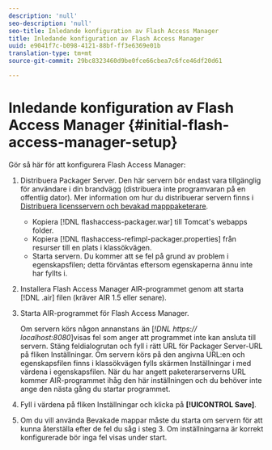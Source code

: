 ```yaml
---
description: 'null'
seo-description: 'null'
seo-title: Inledande konfiguration av Flash Access Manager
title: Inledande konfiguration av Flash Access Manager
uuid: e9041f7c-b098-4121-88bf-ff3e6369e01b
translation-type: tm+mt
source-git-commit: 29bc8323460d9be0fce66cbea7c6fce46df20d61

---
```



# Inledande konfiguration av Flash Access Manager {#initial-flash-access-manager-setup}

Gör så här för att konfigurera Flash Access Manager:

1. Distribuera Packager Server. Den här servern bör endast vara tillgänglig för användare i din brandvägg (distribuera inte programvaran på en offentlig dator). Mer information om hur du distribuerar servern finns i [Distribuera licensservern och bevakad mapppaketerare](../../aaxs-reference-implementations/deploying-license-server-and-wfp/deploying-license-server-wfp-overview.md).

   * Kopiera [!DNL flashaccess-packager.war] till Tomcat&#39;s webapps folder.
   * Kopiera [!DNL flashaccess-refimpl-packager.properties] från resurser till en plats i klassökvägen.
   * Starta servern. Du kommer att se fel på grund av problem i egenskapsfilen; detta förväntas eftersom egenskaperna ännu inte har fyllts i.

1. Installera Flash Access Manager AIR-programmet genom att starta [!DNL .air] filen (kräver AIR 1.5 eller senare).
1. Starta AIR-programmet för Flash Access Manager.

   Om servern körs någon annanstans än [*!DNL https:// localhost:8080*]visas fel som anger att programmet inte kan ansluta till servern. Stäng feldialogrutan och fyll i rätt URL för Packager Server-URL på fliken Inställningar. Om servern körs på den angivna URL:en och egenskapsfilen finns i klassökvägen fylls skärmen Inställningar i med värdena i egenskapsfilen. När du har angett paketerarserverns URL kommer AIR-programmet ihåg den här inställningen och du behöver inte ange den nästa gång du startar programmet.
1. Fyll i värdena på fliken Inställningar och klicka på **[!UICONTROL Save]**.
1. Om du vill använda Bevakade mappar måste du starta om servern för att kunna återställa efter de fel du såg i steg 3. Om inställningarna är korrekt konfigurerade bör inga fel visas under start.

